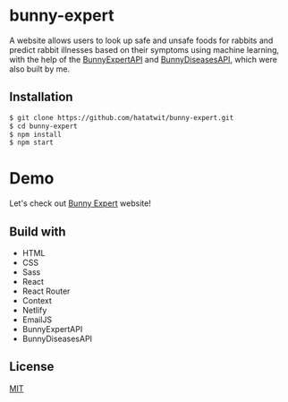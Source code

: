 # bunny-expert
A website allows users to look up safe and unsafe foods for rabbits and predict rabbit illnesses based on their symptoms using machine learning, with the help of the [BunnyExpertAPI](https://github.com/hatatwit/bunnyExpertAPI) and [BunnyDiseasesAPI](https://github.com/hatatwit/bunnyDiseasesAPI), which were also built by me.

## Installation

```bash
$ git clone https://github.com/hatatwit/bunny-expert.git
$ cd bunny-expert
$ npm install
$ npm start

```

# Demo

Let's check out [Bunny Expert](https://bunnyexpert.netlify.app/) website!

## Build with
* HTML
* CSS
* Sass 
* React
* React Router
* Context
* Netlify
* EmailJS 
* BunnyExpertAPI
* BunnyDiseasesAPI

## License

[MIT](https://choosealicense.com/licenses/mit/)
